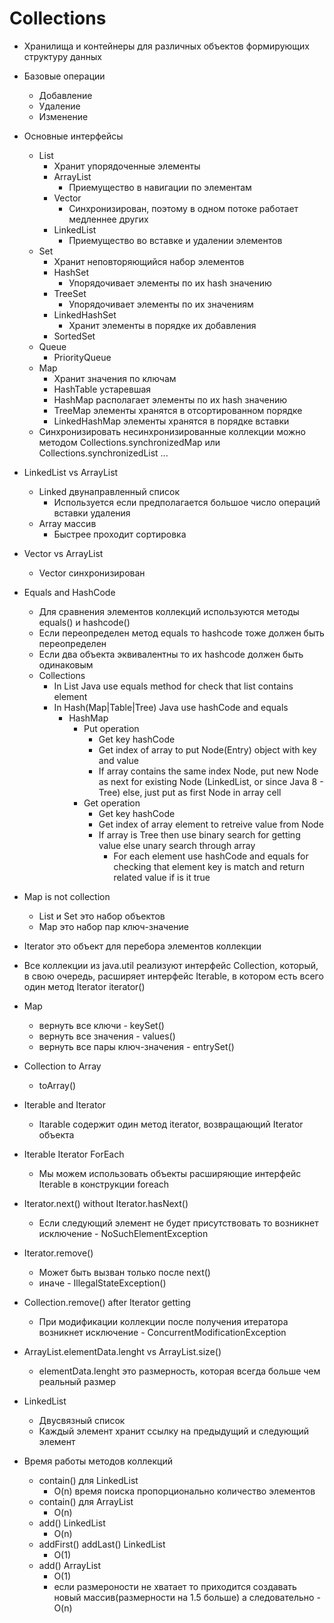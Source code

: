 # Collections

+ Хранилища и контейнеры для различных объектов формирующих структуру данных
+ Базовые операции
    + Добавление
    + Удаление
    + Изменение

+ Основные интерфейсы
    + List
        + Хранит упорядоченные элементы
        + ArrayList
            + Приемущество в навигации по элементам
        + Vector
            + Синхронизирован, поэтому в одном потоке работает
                медленнее других
        + LinkedList
            + Приемущество во вставке и удалении элементов
    + Set
        + Хранит неповторяющийся набор элементов
        + HashSet
            + Упорядочивает элементы по их hash значению
        + TreeSet
            + Упорядочивает элементы по их значениям
        + LinkedHashSet
            + Хранит элементы в порядке их добавления
        + SortedSet
    + Queue
        + PriorityQueue
    + Map
        + Хранит значения по ключам
        + HashTable устаревшая
        + HashMap располагает элементы по их hash значению
        + TreeMap элементы хранятся в отсортированном порядке
        + LinkedHashMap элементы хранятся в порядке вставки
    + Синхронизировать несинхронизированные коллекции можно
        методом Collections.synchronizedMap или
        Collections.synchronizedList ...

+ LinkedList vs ArrayList
    + Linked двунаправленный список
        + Используется если предполагается большое число
            операций вставки удаления
    + Array массив
        + Быстрее проходит сортировка
+ Vector vs ArrayList
    + Vector синхронизирован

+ Equals and HashCode
    + Для сравнения элементов коллекций используются методы equals() и hashcode()
    + Если переопределен метод equals то hashcode тоже должен быть переопределен
    + Если два объекта эквивалентны то их hashcode должен быть одинаковым
    + Collections
        + In List Java use equals method for check that list contains element
        + In Hash(Map|Table|Tree) Java use hashCode and equals
            + HashMap
                + Put operation 
                    + Get key hashCode
                    + Get index of array to put Node(Entry) object with key and value
                    + If array contains the same index Node, put new Node
                        as next for existing Node (LinkedList, or since 
                        Java 8 - Tree) else, just put as first Node
                        in array cell
                + Get operation
                    + Get key hashCode
                    + Get index of array element to retreive value from Node
                    + If array is Tree then use binary search for getting value else unary search
                        through array
                        + For each element use hashCode and equals 
                            for checking that element key is match and return related value 
                            if is it true

+ Map is not collection
    + List и Set это набор объектов
    + Map это набор пар ключ-значение

+ Iterator это объект для перебора элементов коллекции

+ Все коллекции из java.util реализуют интерфейс Collection,
    который, в свою очередь, расширяет интерфейс Iterable,
    в котором есть всего один метод Iterator iterator()

+ Map
    + вернуть все ключи - keySet()
    + вернуть все значения - values()
    + вернуть все пары ключ-значения - entrySet()

+ Collection to Array
    + toArray()

+ Iterable and Iterator
    + Itarable содержит один метод iterator, возвращающий Iterator
        объекта
+ Iterable Iterator ForEach
    + Мы можем использовать объекты расширяющие интерфейс Iterable
        в конструкции foreach
+ Iterator.next() without Iterator.hasNext()
    + Если следующий элемент не будет присутствовать то возникнет
        исключение - NoSuchElementException
+ Iterator.remove()
    + Может быть вызван только после next()
    + иначе - IllegalStateException()
+ Collection.remove() after Iterator getting
    + При модификации коллекции после получения итератора
        возникнет исключение - ConcurrentModificationException
+ ArrayList.elementData.lenght vs ArrayList.size()
    + elementData.lenght это размерность, которая всегда больше чем
        реальный размер
+ LinkedList
    + Двусвязный список
    + Каждый элемент хранит ссылку на предыдущий и следующий элемент

+ Время работы методов коллекций
    + contain() для LinkedList
        + O(n) время поиска пропорционально количество элементов
    + contain() для ArrayList
        + O(n)
    + add() LinkedList
        + O(n)
    + addFirst() addLast() LinkedList
        + O(1)
    + add() ArrayList
        + O(1)
        + если размероности не хватает то приходится создавать новый
            массив(размерности на 1.5 больше) а следовательно - O(n)

